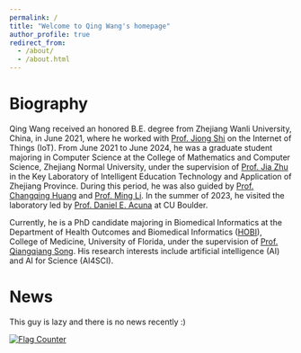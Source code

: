 ```yaml
---
permalink: /
title: "Welcome to Qing Wang's homepage"
author_profile: true
redirect_from: 
  - /about/
  - /about.html
---
```




Biography
======
Qing Wang received an honored B.E. degree from Zhejiang Wanli University, China, in June 2021, where he worked with [Prof. Jiong Shi](https://scholar.google.com/citations?hl=zh-CN&authuser=1&user=i4CxYLwAAAAJ) on the Internet of Things (IoT). From June 2021 to June 2024, he was a graduate student majoring in Computer Science at the College of Mathematics and Computer Science, Zhejiang Normal University, under the supervision of [Prof. Jia Zhu](https://scholar.google.com/citations?user=KO3MIkQAAAAJ&hl=zh-CN) in the Key Laboratory of Intelligent Education Technology and Application of Zhejiang Province. During this period, he was also guided by [Prof. Changqing Huang](https://scholar.google.com/citations?user=C3TSoowAAAAJ&hl=zh-CN) and [Prof. Ming Li](https://scholar.google.com/citations?user=Z7yEoOQAAAAJ&hl=zh-CN). In the summer of 2023, he visited the laboratory led by [Prof. Daniel E. Acuna](https://scholar.google.com/citations?user=GAi23ssAAAAJ&hl=zh-CN&authuser=1&oi=ao) at CU Boulder.

Currently, he is a PhD candidate majoring in Biomedical Informatics at the Department of Health Outcomes and Biomedical Informatics ([HOBI](https://hobi.med.ufl.edu/)), College of Medicine, University of Florida, under the supervision of [Prof. Qiangqiang Song](https://scholar.google.com/citations?user=wIYviKIAAAAJ&hl=zh-CN). His research interests include artificial intelligence (AI) and AI for Science (AI4SCI).

News
======
This guy is lazy and there is no news recently :)


<a href="https://info.flagcounter.com/3gtg"><img src="https://s01.flagcounter.com/map/3gtg/size_m/txt_000000/border_CCCCCC/pageviews_0/viewers_0/flags_0/" alt="Flag Counter" border="0"></a>



